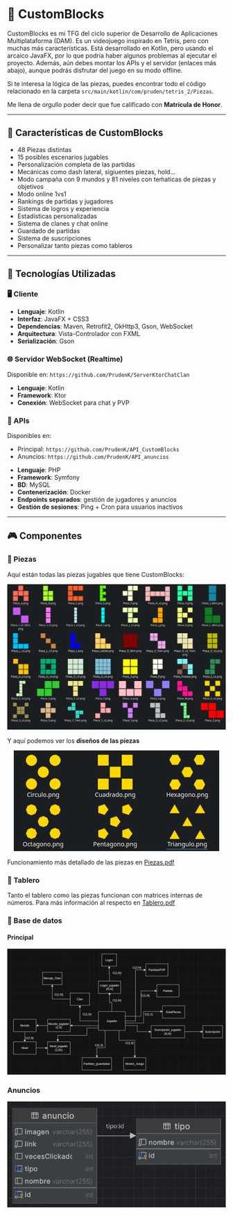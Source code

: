# 🧩 CustomBlocks

CustomBlocks es mi TFG del ciclo superior de Desarrollo de Aplicaciones Multiplataforma (DAM). Es un videojuego inspirado en Tetris, pero con muchas más características. Está desarrollado en Kotlin, pero usando el arcaico JavaFX, por lo que podría haber algunos problemas al ejecutar el proyecto. Además, aún debes montar los APIs y el servidor (enlaces más abajo), aunque podrás disfrutar del juego en su modo offline.

Si te interesa la lógica de las piezas, puedes encontrar todo el código relacionado en la carpeta `src/main/kotlin/com/pruden/tetris_2/Piezas`.

Me llena de orgullo poder decir que fue calificado con **Matrícula de Honor**. 

---

## 🎯 Características de CustomBlocks

- 48 Piezas distintas
- 15 posibles escenarios jugables
- Personalización completa de las partidas
- Mecánicas como dash lateral, sigiuentes piezas, hold...
- Modo campaña con 9 mundos y 81 niveles con teḿaticas de piezas y objetivos
- Modo online 1vs1
- Rankings de partidas y jugadores
- Sistema de logros y experiencia
- Estadísticas personalizadas
- Sistema de clanes y chat online
- Guardado de partidas
- Sistema de suscripciones
- Personalizar tanto piezas como tableros

---

## 🧠 Tecnologías Utilizadas

### 🖥️ Cliente

- **Lenguaje**: Kotlin
- **Interfaz**: JavaFX + CSS3
- **Dependencias**: Maven, Retrofit2, OkHttp3, Gson, WebSocket
- **Arquitectura**: Vista-Controlador con FXML
- **Serialización**: Gson

### 🌐 Servidor WebSocket (Realtime)

Disponible en: `https://github.com/PrudenK/ServerKtorChatClan`

- **Lenguaje**: Kotlin
- **Framework**: Ktor
- **Conexión**: WebSocket para chat y PVP

### 🔗 APIs

Disponibles en:
* Principal: `https://github.com/PrudenK/API_CustomBlocks`
* Anuncios: `https://github.com/PrudenK/API_anuncios`

- **Lenguaje**: PHP
- **Framework**: Symfony
- **BD**: MySQL
- **Contenerización**: Docker
- **Endpoints separados**: gestión de jugadores y anuncios
- **Gestión de sesiones**: Ping + Cron para usuarios inactivos

---

## 🎮 Componentes

### 🎲 Piezas

Aquí están todas las piezas jugables que tiene CustomBlocks:

<div align="center">
  <img src="asets/piezas.png" />
</div>

Y aquí podemos ver los **diseños de las piezas**

<div align="center">
  <img src="asets/dise_piezas.png" />
</div>

Funcionamiento más detallado de las piezas en [Piezas.pdf](./asets/Piezas.pdf)

### 🧱 Tablero

Tanto el tablero como las piezas funcionan con matrices internas de números.
Para más información al respecto en [Tablero.pdf](./asets/Tablero.pdf)

### 💾 Base de datos

#### Principal

<div align="center">
  <img src="asets/bd_principal.png" />
</div>

### Anuncios

<div align="center">
  <img src="asets/bd_anuncios.png" />
</div>